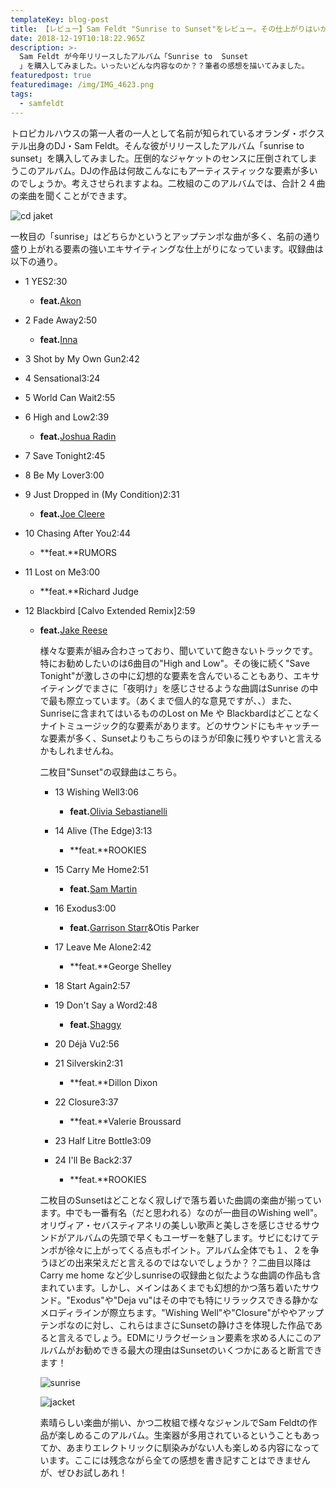 ```yaml
---
templateKey: blog-post
title: 【レビュー】Sam Feldt "Sunrise to Sunset"をレビュー。その仕上がりはいかに？？
date: 2018-12-19T10:18:22.965Z
description: >-
  Sam Feldt が今年リリースしたアルバム「Sunrise to  Sunset
  」を購入してみました。いったいどんな内容なのか？？筆者の感想を描いてみました。
featuredpost: true
featuredimage: /img/IMG_4623.png
tags:
  - samfeldt
---
```

トロピカルハウスの第一人者の一人として名前が知られているオランダ・ボクステル出身のDJ・Sam Feldt。そんな彼がリリースしたアルバム「sunrise to sunset」を購入してみました。圧倒的なジャケットのセンスに圧倒されてしまうこのアルバム。DJの作品は何故こんなにもアーティスティックな要素が多いのでしょうか。考えさせられますよね。二枚組のこのアルバムでは、合計２４曲の楽曲を聞くことができます。

![cd jaket](/img/IMG_4623.png "cd jacket")

一枚目の「sunrise」はどちらかというとアップテンポな曲が多く、名前の通り盛り上がれる要素の強いエキサイティングな仕上がりになっています。収録曲は以下の通り。

* 1 YES2:30

  * **feat.**[Akon](https://rateyourmusic.com/artist/akon "\[Artist45613]")
* 2 Fade Away2:50

  * **feat.**[Inna](https://rateyourmusic.com/artist/inna "\[Artist481342]")
* 3 Shot by My Own Gun2:42
* 4 Sensational3:24
* 5 World Can Wait2:55
* 6 High and Low2:39

  * **feat.**[Joshua Radin](https://rateyourmusic.com/artist/joshua_radin "\[Artist128409]")
* 7 Save Tonight2:45
* 8 Be My Lover3:00
* 9 Just Dropped in (My Condition)2:31

  * **feat.**[Joe Cleere](https://rateyourmusic.com/artist/joe_cleere "\[Artist1091849]")
* 10 Chasing After You2:44

  * **feat.**RUMORS
* 11 Lost on Me3:00

  * **feat.**Richard Judge
* 12 Blackbird \[Calvo Extended Remix]2:59

  * **feat.**[Jake Reese](https://rateyourmusic.com/artist/jake-reese "\[Artist1312672]")

    様々な要素が組み合わさっており、聞いていて飽きないトラックです。特にお勧めしたいのは6曲目の"High and Low"。その後に続く"Save Tonight"が激しさの中に幻想的な要素を含んでいることもあり、エキサイティングでまさに「夜明け」を感じさせるような曲調はSunrise の中で最も際立っています。（あくまで個人的な意見ですが、、）また、Sunriseに含まれてはいるもののLost on Me や Blackbardはどことなくナイトミュージック的な要素があります。どのサウンドにもキャッチーな要素が多く、Sunsetよりもこちらのほうが印象に残りやすいと言えるかもしれませんね。

    二枚目"Sunset"の収録曲はこちら。

    * 13 Wishing Well3:06

      * **feat.**[Olivia Sebastianelli](https://rateyourmusic.com/artist/olivia_sebastianelli "\[Artist1182825]")
    * 14 Alive (The Edge)3:13

      * **feat.**ROOKIES
    * 15 Carry Me Home2:51

      * **feat.**[Sam Martin](https://rateyourmusic.com/artist/sam_martin "\[Artist1057266]")
    * 16 Exodus3:00

      * **feat.**[Garrison Starr](https://rateyourmusic.com/artist/garrison-starr "\[Artist2586]")&Otis Parker
    * 17 Leave Me Alone2:42

      * **feat.**George Shelley
    * 18 Start Again2:57
    * 19 Don't Say a Word2:48 

      * **feat.**[Shaggy](https://rateyourmusic.com/artist/shaggy "\[Artist537]")
    * 20 Déjà Vu2:56
    * 21 Silverskin2:31

      * **feat.**Dillon Dixon
    * 22 Closure3:37

      * **feat.**Valerie Broussard
    * 23 Half Litre Bottle3:09
    * 24 I'll Be Back2:37

      * **feat.**ROOKIES



    二枚目のSunsetはどことなく寂しげで落ち着いた曲調の楽曲が揃っています。中でも一番有名（だと思われる）なのが一曲目のWishing well"。オリヴィア・セバスティアネリの美しい歌声と美しさを感じさせるサウンドがアルバムの先頭で早くもユーザーを魅了します。サビにむけてテンポが徐々に上がってくる点もポイント。アルバム全体でも１、２を争うほどの出来栄えだと言えるのではないでしょうか？？二曲目以降はCarry me home など少しsunriseの収録曲と似たような曲調の作品も含まれています。しかし、メインはあくまでも幻想的かつ落ち着いたサウンド。"Exodus"や"Deja vu"はその中でも特にリラックスできる静かなメロディラインが際立ちます。"Wishing Well"や"Closure"がややアップテンポなのに対し、これらはまさにSunsetの静けさを体現した作品であると言えるでしょう。EDMにリラクゼーション要素を求める人にこのアルバムがお勧めできる最大の理由はSunsetのいくつかにあると断言できます！

    ![sunrise](/img/IMG_4624.png "sunrise")

    ![jacket ](/img/IMG_4625.png "jakcet")

    素晴らしい楽曲が揃い、かつ二枚組で様々なジャンルでSam Feldtの作品が楽しめるこのアルバム。生楽器が多用されているということもあってか、あまりエレクトリックに馴染みがない人も楽しめる内容になっています。ここには残念ながら全ての感想を書き記すことはできませんが、ぜひお試しあれ！
